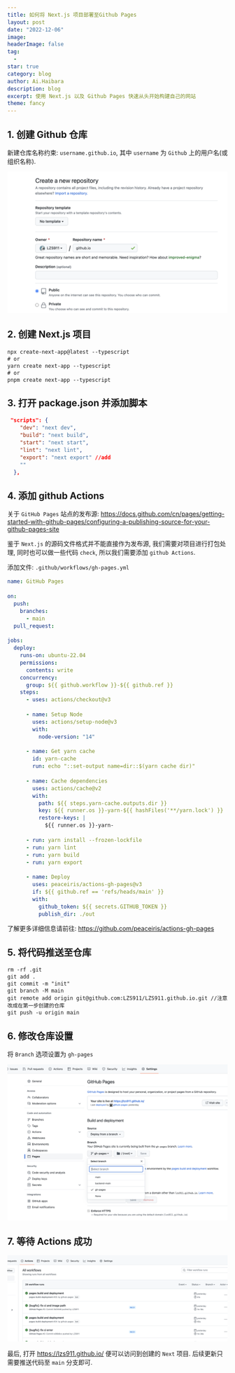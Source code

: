 ```yaml
---
title: 如何将 Next.js 项目部署至Github Pages
layout: post
date: "2022-12-06"
image: 
headerImage: false
tag:
  -
star: true
category: blog
author: Ai.Haibara
description: blog
excerpt: 使用 Next.js 以及 Github Pages 快速从头开始构建自己的网站
theme: fancy
---
```



## 1. 创建 Github 仓库

新建仓库名称约束: `username.github.io`, 其中 `username` 为 `Github` 上的用户名(或组织名称).

![alt](/assets/github-pages/example-1.png)

## 2. 创建 Next.js 项目

```ssh
npx create-next-app@latest --typescript
# or
yarn create next-app --typescript
# or
pnpm create next-app --typescript
```

## 3. 打开 package.json 并添加脚本

```json
 "scripts": {
    "dev": "next dev",
    "build": "next build",
    "start": "next start",
    "lint": "next lint",
    "export": "next export" //add
    ""
  },
```

## 4. 添加 github Actions

关于 `GitHub Pages` 站点的发布源: <https://docs.github.com/cn/pages/getting-started-with-github-pages/configuring-a-publishing-source-for-your-github-pages-site>

鉴于 `Next.js` 的源码文件格式并不能直接作为发布源, 我们需要对项目进行打包处理, 同时也可以做一些代码 `check`, 所以我们需要添加 `github Actions`.

添加文件: `.github/workflows/gh-pages.yml`

```yml
name: GitHub Pages

on:
  push:
    branches:
      - main
  pull_request:

jobs:
  deploy:
    runs-on: ubuntu-22.04
    permissions:
      contents: write
    concurrency:
      group: ${{ github.workflow }}-${{ github.ref }}
    steps:
      - uses: actions/checkout@v3

      - name: Setup Node
        uses: actions/setup-node@v3
        with:
          node-version: "14"

      - name: Get yarn cache
        id: yarn-cache
        run: echo "::set-output name=dir::$(yarn cache dir)"

      - name: Cache dependencies
        uses: actions/cache@v2
        with:
          path: ${{ steps.yarn-cache.outputs.dir }}
          key: ${{ runner.os }}-yarn-${{ hashFiles('**/yarn.lock') }}
          restore-keys: |
            ${{ runner.os }}-yarn-

      - run: yarn install --frozen-lockfile
      - run: yarn lint
      - run: yarn build
      - run: yarn export

      - name: Deploy
        uses: peaceiris/actions-gh-pages@v3
        if: ${{ github.ref == 'refs/heads/main' }}
        with:
          github_token: ${{ secrets.GITHUB_TOKEN }}
          publish_dir: ./out

```

了解更多详细信息请前往: <https://github.com/peaceiris/actions-gh-pages>

## 5. 将代码推送至仓库

```ssh
rm -rf .git
git add .
git commit -m "init"
git branch -M main
git remote add origin git@github.com:LZS911/LZS911.github.io.git //注意改成在第一步创建的仓库
git push -u origin main
```

## 6. 修改仓库设置

将 `Branch` 选项设置为 `gh-pages`

![alt](/assets/github-pages/example-2.png)

## 7. 等待 Actions 成功

![alt](/assets/github-pages/example-3.png)

最后, 打开  <https://lzs911.github.io/> 便可以访问到创建的 `Next` 项目. 后续更新只需要推送代码至 `main` 分支即可.

